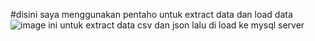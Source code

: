 #disini saya menggunakan pentaho untuk extract data dan load data
![image](https://github.com/amangmisbah/jawab/assets/72803669/62e663ac-2ed6-4427-b310-6cbbb316218b)
ini untuk extract data csv dan json lalu di load ke mysql server
